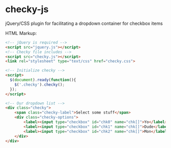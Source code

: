 checky-js
=========

jQuery/CSS plugin for facilitating a dropdown container for checkbox items


HTML Markup:
```html
<!-- jQuery is required -->
<script src="jquery.js"></script>
<!-- Checky file includes -->
<script src="checky.js"></script>
<link rel="stylesheet" type="text/css" href="checky.css">

<!-- Initialize checky -->
<script>
  $(document).ready(function(){
  	$('.checky').checky();
  });
</script>

<!-- Our dropdown list -->
<div class="checky">
	<span class="checky-label">Select some stuff</span>
	<div class="checky-options">
		<label><input type="checkbox" id="chk0" name="chk[]">Yo</label>
		<label><input type="checkbox" id="chk1" name="chk[]">Dude</label>
		<label><input type="checkbox" id="chk2" name="chk[]">Mon</label>
	</div>
</div>
```
